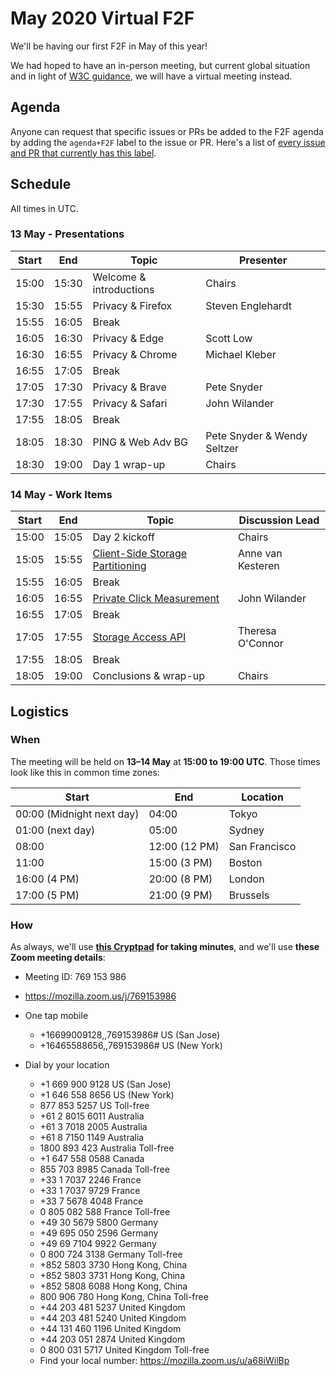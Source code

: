 # May 2020 Virtual F2F

We'll be having our first F2F in May of this year!

We had hoped to have an in-person meeting, but current global situation and in light of [W3C guidance](https://w3c.github.io/Guide/meetings/continuity.html), we will have a virtual meeting instead.

## Agenda

Anyone can request that specific issues or PRs be added to the F2F agenda by adding the `agenda+F2F` label to the issue or PR. Here's a list of [every issue and PR that currently has this label](https://github.com/search?q=org%3Aprivacycg+label%3Aagenda%2BF2F).

## Schedule

All times in UTC.

### 13 May - Presentations

| Start | End   | Topic                   | Presenter                   |
| ----- | ----- | ----------------------- | --------------------------- |
| 15:00 | 15:30 | Welcome & introductions | Chairs                      |
| 15:30 | 15:55 | Privacy & Firefox       | Steven Englehardt           |
| 15:55 | 16:05 | Break                   |                             |
| 16:05 | 16:30 | Privacy & Edge          | Scott Low                   |
| 16:30 | 16:55 | Privacy & Chrome        | Michael Kleber              |
| 16:55 | 17:05 | Break                   |                             |
| 17:05 | 17:30 | Privacy & Brave         | Pete Snyder                 |
| 17:30 | 17:55 | Privacy & Safari        | John Wilander               |
| 17:55 | 18:05 | Break                   |                             |
| 18:05 | 18:30 | PING & Web Adv BG       | Pete Snyder & Wendy Seltzer |
| 18:30 | 19:00 | Day 1 wrap-up           | Chairs                      |

### 14 May - Work Items

| Start | End   | Topic         | Discussion Lead |
| ----- | ----- | ------------- | --------------- |
| 15:00 | 15:05 | Day 2 kickoff | Chairs          |
| 15:05 | 15:55 | [Client-Side Storage Partitioning](https://github.com/privacycg/storage-partitioning/issues?q=is%3Aissue+is%3Aopen+label%3Aagenda%2BF2F) | Anne van Kesteren |
| 15:55 | 16:05 | Break   | |
| 16:05 | 16:55 | [Private Click Measurement](https://github.com/privacycg/private-click-measurement/issues?q=is%3Aissue+is%3Aopen+label%3Aagenda%2BF2F) | John Wilander |
| 16:55 | 17:05 | Break   | |
| 17:05 | 17:55 | [Storage Access API](https://github.com/privacycg/storage-access/issues?q=is%3Aissue+is%3Aopen+label%3Aagenda%2BF2F) | Theresa O'Connor |
| 17:55 | 18:05 | Break   | |
| 18:05 | 19:00 | Conclusions & wrap-up | Chairs |

## Logistics

### When

The meeting will be held on **13–14 May** at **15:00 to 19:00 UTC**. Those times look like this in common time zones:

| Start  | End | Location |
| ------ | --- | -------- |
| 00:00 (Midnight next day) | 04:00 | Tokyo |
| 01:00 (next day) | 05:00 | Sydney |
| 08:00 | 12:00 (12 PM) | San Francisco |
| 11:00 | 15:00 (3 PM) | Boston |
| 16:00 (4 PM) | 20:00 (8 PM) | London |
| 17:00 (5 PM) | 21:00 (9 PM) | Brussels |

### How

As always, we'll use **[this Cryptpad](https://cryptpad.w3ctag.org/code/#/2/code/edit/ZrkcuhmVbx1OGyWlTX5L0j8T/) for taking minutes**, and we'll use **these Zoom meeting details**:

* Meeting ID: 769 153 986
* https://mozilla.zoom.us/j/769153986

* One tap mobile
    * +16699009128,,769153986# US (San Jose)
    * +16465588656,,769153986# US (New York)

* Dial by your location
    * +1 669 900 9128 US (San Jose)
    * +1 646 558 8656 US (New York)
    * 877 853 5257 US Toll-free
    * +61 2 8015 6011 Australia
    * +61 3 7018 2005 Australia
    * +61 8 7150 1149 Australia
    * 1800 893 423 Australia Toll-free
    * +1 647 558 0588 Canada
    * 855 703 8985 Canada Toll-free
    * +33 1 7037 2246 France
    * +33 1 7037 9729 France
    * +33 7 5678 4048 France
    * 0 805 082 588 France Toll-free
    * +49 30 5679 5800 Germany
    * +49 695 050 2596 Germany
    * +49 69 7104 9922 Germany
    * 0 800 724 3138 Germany Toll-free
    * +852 5803 3730 Hong Kong, China
    * +852 5803 3731 Hong Kong, China
    * +852 5808 6088 Hong Kong, China
    * 800 906 780 Hong Kong, China Toll-free
    * +44 203 481 5237 United Kingdom
    * +44 203 481 5240 United Kingdom
    * +44 131 460 1196 United Kingdom
    * +44 203 051 2874 United Kingdom
    * 0 800 031 5717 United Kingdom Toll-free
    * Find your local number: https://mozilla.zoom.us/u/a68iWilBp
